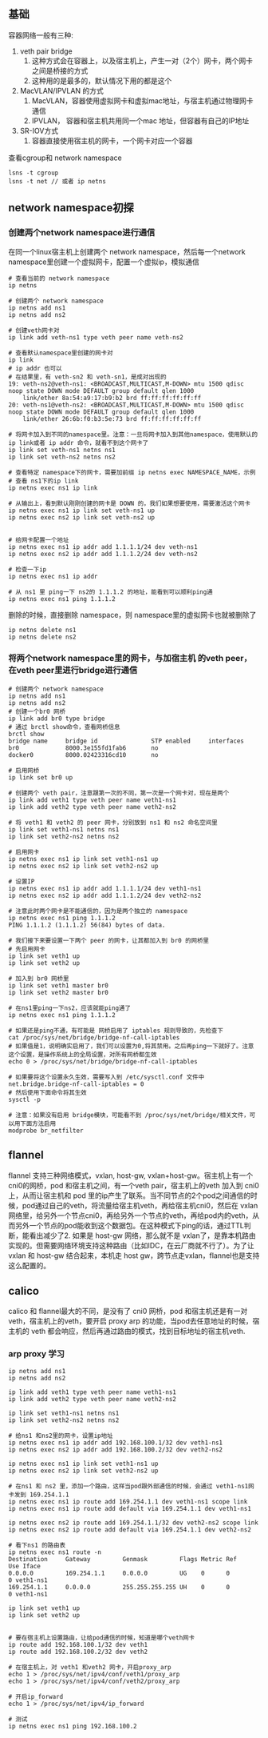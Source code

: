 ## 基础
容器网络一般有三种:
1. veth pair bridge
	1. 这种方式会在容器上，以及宿主机上，产生一对（2个）网卡，两个网卡之间是桥接的方式
	2. 这种用的是最多的，默认情况下用的都是这个
2. MacVLAN/IPVLAN 的方式
	1. MacVLAN，容器使用虚拟网卡和虚拟mac地址，与宿主机通过物理网卡通信
	2. IPVLAN， 容器和宿主机共用同一个mac 地址，但容器有自己的IP地址
3. SR-IOV方式
	1. 容器直接使用宿主机的网卡，一个网卡对应一个容器

查看cgroup和 network namespace
```
lsns -t cgroup
lsns -t net // 或者 ip netns
```
## network namespace初探
### 创建两个network namespace进行通信
在同一个linux宿主机上创建两个 network namespace，然后每一个network namespace里创建一个虚拟网卡，配置一个虚拟ip，模拟通信

```shell
# 查看当前的 network namespace
ip netns

# 创建两个 network namespace
ip netns add ns1
ip netns add ns2

# 创建veth网卡对
ip link add veth-ns1 type veth peer name veth-ns2

# 查看默认namespace里创建的网卡对
ip link
# ip addr 也可以
# 在结果里，有 veth-sn2 和 veth-sn1，是成对出现的
19: veth-ns2@veth-ns1: <BROADCAST,MULTICAST,M-DOWN> mtu 1500 qdisc noop state DOWN mode DEFAULT group default qlen 1000
    link/ether 8a:54:a9:17:b9:b2 brd ff:ff:ff:ff:ff:ff
20: veth-ns1@veth-ns2: <BROADCAST,MULTICAST,M-DOWN> mtu 1500 qdisc noop state DOWN mode DEFAULT group default qlen 1000
    link/ether 26:6b:f0:b3:5e:73 brd ff:ff:ff:ff:ff:ff

# 将网卡加入到不同的namespace里。注意：一旦将网卡加入到其他namespace，使用默认的 ip link或者 ip addr 命令，就看不到这个网卡了
ip link set veth-ns1 netns ns1
ip link set veth-ns2 netns ns2

# 查看特定 namespace下的网卡，需要加前缀 ip netns exec NAMESPACE_NAME，示例
# 查看 ns1下的ip link
ip netns exec ns1 ip link

# 从输出上，看到默认刚刚创建的网卡是 DOWN 的，我们如果想要使用，需要激活这个网卡
ip netns exec ns1 ip link set veth-ns1 up
ip netns exec ns2 ip link set veth-ns2 up


# 给网卡配置一个地址
ip netns exec ns1 ip addr add 1.1.1.1/24 dev veth-ns1
ip netns exec ns2 ip addr add 1.1.1.2/24 dev veth-ns2

# 检查一下ip
ip netns exec ns1 ip addr

# 从 ns1 里 ping一下 ns2的 1.1.1.2 的地址，能看到可以顺利ping通
ip netns exec ns1 ping 1.1.1.2

```
删除的时候，直接删除 namespace，则 namespace里的虚拟网卡也就被删除了
```
ip netns delete ns1
ip netns delete ns2
```

### 将两个network namespace里的网卡，与加宿主机 的veth peer，在veth peer里进行bridge进行通信
```shell
# 创建两个 network namespace
ip netns add ns1
ip netns add ns2
# 创建一个br0 网桥
ip link add br0 type bridge
# 通过 brctl show命令，查看网桥信息
brctl show
bridge name     bridge id               STP enabled     interfaces
br0             8000.3e155fd1fab6       no
docker0         8000.02423316cd10       no

# 启用网桥
ip link set br0 up

# 创建两个 veth pair，注意跟第一次的不同，第一次是一个网卡对，现在是两个
ip link add veth1 type veth peer name veth1-ns1
ip link add veth2 type veth peer name veth2-ns2

# 将 veth1 和 veth2 的 peer 网卡，分别放到 ns1 和 ns2 命名空间里
ip link set veth1-ns1 netns ns1
ip link set veth2-ns2 netns ns2

# 启用网卡
ip netns exec ns1 ip link set veth1-ns1 up
ip netns exec ns2 ip link set veth2-ns2 up

# 设置IP
ip netns exec ns1 ip addr add 1.1.1.1/24 dev veth1-ns1
ip netns exec ns2 ip addr add 1.1.1.2/24 dev veth2-ns2

# 注意此时两个网卡是不能通信的，因为是两个独立的 namespace
ip netns exec ns1 ping 1.1.1.2
PING 1.1.1.2 (1.1.1.2) 56(84) bytes of data.

# 我们接下来要设置一下两个 peer 的网卡，让其都加入到 br0 的网桥里
# 先启用网卡
ip link set veth1 up
ip link set veth2 up

# 加入到 br0 网桥里
ip link set veth1 master br0
ip link set veth2 master br0

# 在ns1里ping一下ns2，应该就能ping通了
ip netns exec ns1 ping 1.1.1.2

# 如果还是ping不通，有可能是 网桥启用了 iptables 规则导致的，先检查下
cat /proc/sys/net/bridge/bridge-nf-call-iptables
# 如果值是1，说明确实启用了，我们可以设置为0,将其禁用。之后再ping一下就好了。注意这个设置，是操作系统上的全局设置，对所有网桥都生效
echo 0 > /proc/sys/net/bridge/bridge-nf-call-iptables

# 如果要将这个设置永久生效，需要写入到 /etc/sysctl.conf 文件中
net.bridge.bridge-nf-call-iptables = 0
# 然后使用下面命令将其生效
sysctl -p

# 注意：如果没有启用 bridge模块，可能看不到 /proc/sys/net/bridge/相关文件，可以用下面方法启用
modprobe br_netfilter
```

## flannel
flannel 支持三种网络模式，vxlan, host-gw, vxlan+host-gw。宿主机上有一个 cni0的网桥，pod 和宿主机之间，有一个veth pair，宿主机上的veth 加入到 cni0上，从而让宿主机和 pod 里的ip产生了联系。当不同节点的2个pod之间通信的时候，pod通过自己的veth，将流量给宿主机veth，再给宿主机cni0，然后在 vxlan网络里，给另外一个节点cni0，再给另外一个节点的veth，再给pod内的veth，从而另外一个节点的pod能收到这个数据包。在这种模式下ping的话，通过TTL判断，能看出减少了2.
如果是 host-gw 网络，那么就不是 vxlan了，是靠本机路由实现的。但需要网络环境支持这种路由（比如IDC，在云厂商就不行了）。为了让 vxlan 和 host-gw 结合起来，本机走 host gw，跨节点走vxlan，flannel也是支持这么配置的。

## calico
calico 和 flannel最大的不同，是没有了 cni0 网桥，pod 和宿主机还是有一对veth，宿主机上的veth，要开启 proxy arp 的功能，当pod去任意地址的时候，宿主机的 veth 都会响应，然后再通过路由的模式，找到目标地址的宿主机veth.

### arp proxy 学习 
```shell
ip netns add ns1
ip netns add ns2

ip link add veth1 type veth peer name veth1-ns1
ip link add veth2 type veth peer name veth2-ns2

ip link set veth1-ns1 netns ns1
ip link set veth2-ns2 netns ns2

# 给ns1 和ns2里的网卡，设置ip地址
ip netns exec ns1 ip addr add 192.168.100.1/32 dev veth1-ns1
ip netns exec ns2 ip addr add 192.168.100.2/32 dev veth2-ns2

ip netns exec ns1 ip link set veth1-ns1 up
ip netns exec ns2 ip link set veth2-ns2 up

# 在ns1 和 ns2 里，添加一个路由，这样当pod跟外部通信的时候，会通过 veth1-ns1网卡发到 169.254.1.1
ip netns exec ns1 ip route add 169.254.1.1 dev veth1-ns1 scope link
ip netns exec ns1 ip route add default via 169.254.1.1 dev veth1-ns1

ip netns exec ns2 ip route add 169.254.1.1/32 dev veth2-ns2 scope link
ip netns exec ns2 ip route add default via 169.254.1.1 dev veth2-ns2

# 看下ns1 的路由表
ip netns exec ns1 route -n
Destination     Gateway         Genmask         Flags Metric Ref    Use Iface
0.0.0.0         169.254.1.1     0.0.0.0         UG    0      0        0 veth1-ns1
169.254.1.1     0.0.0.0         255.255.255.255 UH    0      0        0 veth1-ns1

ip link set veth1 up
ip link set veth2 up


# 要在宿主机上设置路由，让给pod通信的时候，知道是哪个veth网卡
ip route add 192.168.100.1/32 dev veth1
ip route add 192.168.100.2/32 dev veth2

# 在宿主机上，对 veth1 和veth2 网卡，开启proxy_arp
echo 1 > /proc/sys/net/ipv4/conf/veth1/proxy_arp
echo 1 > /proc/sys/net/ipv4/conf/veth2/proxy_arp

# 开启ip_forward
echo 1 > /proc/sys/net/ipv4/ip_forward

# 测试
ip netns exec ns1 ping 192.168.100.2
 
```

